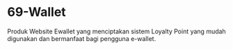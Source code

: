 # 69-Wallet
Produk Website Ewallet yang menciptakan sistem Loyalty Point yang mudah digunakan dan bermanfaat bagi pengguna e-wallet.
